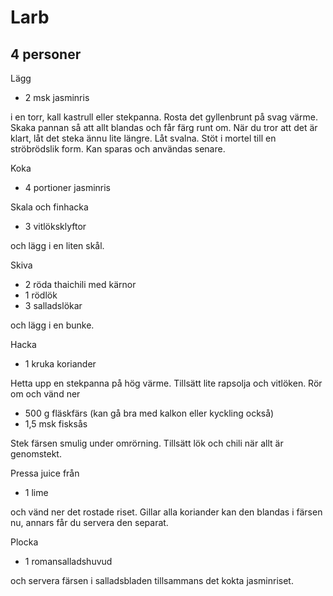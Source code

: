# Larb
## 4 personer

Lägg

* 2 msk jasminris

i en torr, kall kastrull eller stekpanna. Rosta det gyllenbrunt på svag värme. Skaka pannan så att allt blandas och får
färg runt om. När du tror att det är klart, låt det steka ännu lite längre. Låt svalna. Stöt i mortel till en
ströbrödslik form. Kan sparas och användas senare.

Koka

* 4 portioner jasminris

Skala och finhacka

* 3	vitlöksklyftor

och lägg i en liten skål.

Skiva

* 2 röda thaichili med kärnor
* 1 rödlök
* 3 salladslökar

och lägg i en bunke.

Hacka

* 1 kruka koriander

Hetta upp en stekpanna på hög värme. Tillsätt lite rapsolja och vitlöken. Rör om och vänd ner

* 500 g fläskfärs (kan gå bra med kalkon eller kyckling också)
* 1,5 msk fisksås

Stek färsen smulig under omrörning. Tillsätt lök och chili när allt är genomstekt.

Pressa juice från

* 1 lime

och vänd ner det rostade riset. Gillar alla koriander kan den blandas i färsen nu, annars får du servera den separat.

Plocka

* 1 romansalladshuvud

och servera färsen i salladsbladen tillsammans det kokta jasminriset.
